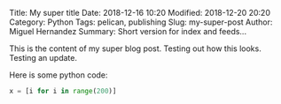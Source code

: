 Title: My super title
Date: 2018-12-16 10:20
Modified: 2018-12-20 20:20
Category: Python
Tags: pelican, publishing
Slug: my-super-post
Author: Miguel Hernandez
Summary: Short version for index and feeds...

This is the content of my super blog post.
Testing out how this looks.
Testing an update.

Here is some python code:

```python
x = [i for i in range(200)]
```